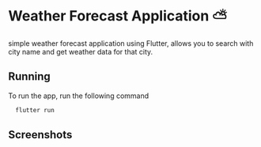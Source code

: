 
# Weather Forecast Application ⛅

simple weather forecast application using Flutter, allows you to search with city name and get weather data for that city.


## Running

To run the app, run the following command

```bash
  flutter run
```


## Screenshots



